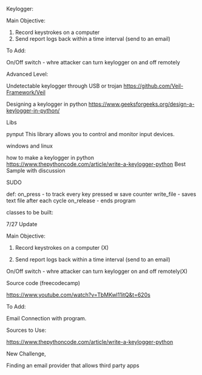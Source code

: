 Keylogger:

Main Objective:
1. Record keystrokes on a computer
2. Send report logs back within a time interval (send to an email)

To Add:

On/Off switch - whre attacker can turn keylogger on and off remotely 
 

Advanced Level: 

Undetectable keylogger through USB or trojan
https://github.com/Veil-Framework/Veil

Designing a keylogger in python
https://www.geeksforgeeks.org/design-a-keylogger-in-python/

Libs 

pynput
This library allows you to control and monitor input devices.

windows and linux 

how to make a keylogger in python 
https://www.thepythoncode.com/article/write-a-keylogger-python
Best Sample with discussion

SUDO 

def:
on_press - to track every key pressed w save counter
write_file - saves text file after each cycle
on_release - ends program 


classes to be built:



7/27 Update

Main Objective:
1. Record keystrokes on a computer (X)

2. Send report logs back within a time interval (send to an email) 

On/Off switch - whre attacker can turn keylogger on and off remotely(X)


Source code (freecodecamp)

https://www.youtube.com/watch?v=TbMKwl11itQ&t=620s

To Add:

Email Connection with program.

Sources to Use:

https://www.thepythoncode.com/article/write-a-keylogger-python

New Challenge,

Finding an email provider that allows third party apps 

